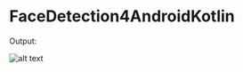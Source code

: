 # FaceDetection4AndroidKotlin

Output:

![alt text](https://github.com/1986webdeveloper/FaceDetection4AndroidKotlin/blob/master/ezgif-4-72e974aee956.gif)

